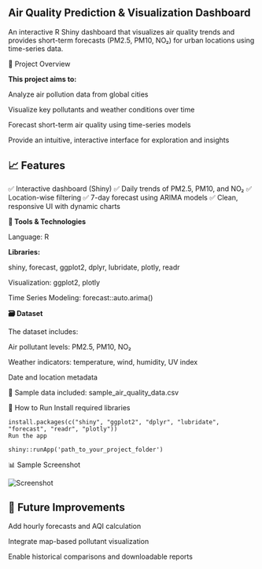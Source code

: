 ## Air Quality Prediction & Visualization Dashboard

An interactive R Shiny dashboard that visualizes air quality trends and provides short-term forecasts (PM2.5, PM10, NO₂) for urban locations using time-series data.

📌 Project Overview

**This project aims to:**

Analyze air pollution data from global cities

Visualize key pollutants and weather conditions over time

Forecast short-term air quality using time-series models

Provide an intuitive, interactive interface for exploration and insights

## 📈 Features

✅ Interactive dashboard (Shiny)
✅ Daily trends of PM2.5, PM10, and NO₂
✅ Location-wise filtering
✅ 7-day forecast using ARIMA models
✅ Clean, responsive UI with dynamic charts

**🧰 Tools & Technologies**

Language: R

**Libraries:**

shiny, forecast, ggplot2, dplyr, lubridate, plotly, readr

Visualization: ggplot2, plotly

Time Series Modeling: forecast::auto.arima()

**🗃️ Dataset**

The dataset includes:

Air pollutant levels: PM2.5, PM10, NO₂

Weather indicators: temperature, wind, humidity, UV index

Date and location metadata

📁 Sample data included: sample_air_quality_data.csv

🚀 How to Run
Install required libraries
```
install.packages(c("shiny", "ggplot2", "dplyr", "lubridate", "forecast", "readr", "plotly"))
Run the app
```
```
shiny::runApp('path_to_your_project_folder')
```

📊 Sample Screenshot

![Screenshot](Sample_Screenshot.png)


## 📌 Future Improvements

Add hourly forecasts and AQI calculation

Integrate map-based pollutant visualization

Enable historical comparisons and downloadable reports

